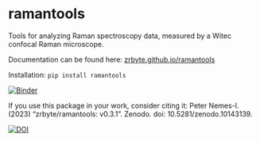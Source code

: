 # ramantools
Tools for analyzing Raman spectroscopy data, measured by a Witec confocal Raman microscope.

Documentation can be found here: [zrbyte.github.io/ramantools](https://zrbyte.github.io/ramantools/)

Installation:
`pip install ramantools`

[![Binder](https://mybinder.org/badge_logo.svg)](https://mybinder.org/v2/gh/zrbyte/ramantools/HEAD?labpath=ramantools%20demo.ipynb)

If you use this package in your work, consider citing it:
Peter Nemes-I. (2023) “zrbyte/ramantools: v0.3.1”. Zenodo. doi: 10.5281/zenodo.10143139.

[![DOI](https://zenodo.org/badge/DOI/10.5281/zenodo.10143139.svg)](https://doi.org/10.5281/zenodo.10143139)